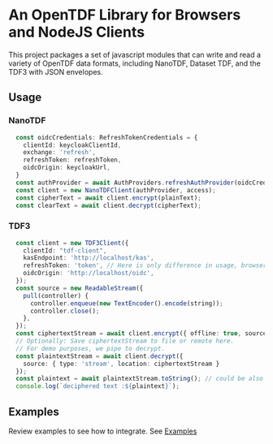 # An OpenTDF Library for Browsers and NodeJS Clients

This project packages a set of javascript modules that can write and read
a variety of OpenTDF data formats, including NanoTDF, Dataset TDF, and the
TDF3 with JSON envelopes.

## Usage

### NanoTDF
```typescript
  const oidcCredentials: RefreshTokenCredentials = {
    clientId: keycloakClientId,
    exchange: 'refresh',
    refreshToken: refreshToken,
    oidcOrigin: keycloakUrl,
  }
  const authProvider = await AuthProviders.refreshAuthProvider(oidcCredentials);
  const client = new NanoTDFClient(authProvider, access);
  const cipherText = await client.encrypt(plainText);
  const clearText = await client.decrypt(cipherText);
```

### TDF3

```typescript
  const client = new TDF3Client({
    clientId: "tdf-client",
    kasEndpoint: 'http://localhost/kas',
    refreshToken: 'token', // Here is only difference in usage, browser build needs oidc tocken
    oidcOrigin: 'http://localhost/oidc',
  });
  const source = new ReadableStream({
    pull(controller) {
      controller.enqueue(new TextEncoder().encode(string));
      controller.close();
    },
  });
  const ciphertextStream = await client.encrypt({ offline: true, source });
  // Optionally: Save ciphertextStream to file or remote here.
  // For demo purposes, we pipe to decrypt.
  const plaintextStream = await client.decrypt({
    source: { type: 'stream', location: ciphertextStream }
  });
  const plaintext = await plaintextStream.toString(); // could be also ct.toFile('img.jpg');
  console.log(`deciphered text :${plaintext}`);
```

## Examples

Review examples to see how to integrate. See [Examples](https://github.com/opentdf/opentdf/tree/main/examples)
